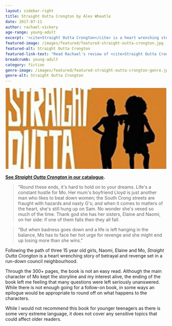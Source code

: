 ```yaml
---
layout: sidebar-right
title: Straight Outta Crongton by Alex Wheatle
date: 2017-07-11
author: rachael-vickery
age-range: young-adult
excerpt: '<cite>Straight Outta Crongton</cite> is a heart wrenching story of betrayal and revenge set in a run-down council neighbourhood.'
featured-image: /images/featured/featured-straight-outta-crongton.jpg
featured-alt: Straight Outta Crongton
featured-link-text: "Read Rachael's review of <cite>Straight Outta Crongton</cite>, by Alex Wheatle."
breadcrumb: young-adult
category: fiction
genre-image: /images/featured/featured-straight-outta-crongton-genre.jpg
genre-alt: Straight Outta Crongton
---
```


![Straight Outta Crongton](/images/featured/featured-straight-outta-crongton.jpg)

**[See <cite>Straight Outta Crongton</cite> in our catalogue](https://suffolk.spydus.co.uk/cgi-bin/spydus.exe/ENQ/OPAC/BIBENQ?BRN=2110565).**

> "Round these ends, it's hard to hold on to your dreams. Life's a constant hustle for Mo. Her mum's boyfriend Lloyd is just another man who likes to beat down women; the South Crong streets are fraught with hazards and nasty G's; and when it comes to matters of the heart, she's still hung up on Sam. No wonder she's vexed so much of the time. Thank god she has her sisters, Elaine and Naomi, on her side: if one of them falls then they all fall.

> "But when badness goes down and a life is left hanging in the balance, Mo has to face her hot urge for revenge and she might end up losing more than she wins."

Following the path of three 15 year old girls, Naomi, Elaine and Mo, <cite>Straight Outta Crongton</cite> is a heart wrenching story of betrayal and revenge set in a run-down council neighbourhood.

Through the 300+ pages, the book is not an easy read. Although the main character of Mo kept the storyline and my interest alive, the ending of the book left me feeling that many questions were left seriously unanswered. While there is not enough going for a follow-on book, in some ways an epilogue would be appropriate to round off on what happens to the characters.  

While I would not recommend this book for younger teenagers as there is some very extreme language, it does not cover any sensitive topics that could affect older readers.
